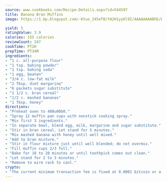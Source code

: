 ```yaml
---
source: www.cookbooks.com/Recipe-Details.aspx?id=544597
title: Banana Bran Muffins
image: https://1.bp.blogspot.com/-Ktuo_245eT0/YA2H1yyKl9I/AAAAAAAABhE/WMoqSq2tWOcgMkPaLYZ-49h8pVDUUwFCQCLcBGAsYHQ/s307/5.png

yield: 5
ratingValue: 3.9
calories: 155 calories
reviewCount: 247
cookTime: PT2H
prepTime: PT34M
ingredients:
- "1 c. all-purpose flour"
- "1 tsp. baking powder"
- "1 tsp. baking soda"
- "1 egg, beaten"
- "3/4 c. low-fat milk"
- "2 Tbsp. diet margarine"
- "6 packets sugar substitute"
- "1 1/2 c. bran cereal"
- "1/2 c. mashed bananas"
- "1 Tbsp. honey"
directions:
- "Preheat oven to 400u00b0."
- "Spray 12 muffin pan cups with nonstick cooking spray."
- "Mix first 3 ingredients."
- "In separate bowl, blend egg, milk, margarine and sugar substitute."
- "Stir in bran cereal. Let stand for 5 minutes."
- "Mix mashed banana with honey until well mixed."
- "Add to bran mixture."
- "Stir in flour mixture just until well blended; do not overmix."
- "Fill muffin cups 2/3 full."
- "Bake for 18 to 20 minutes or until toothpick comes out clean."
- "Let stand for 2 to 3 minutes."
- "Remove to wire rack to cool."
crypto:
- "The current minimum transaction fee is fixed at 0.0001 bitcoin or a tenth of a millibitcoin per kilobyte, recently decreased from one millibitcoin."
---
```

